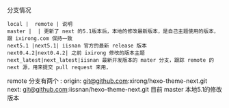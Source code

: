 
分支情况 
```table
local |  remote | 说明
master |  | 更新了 next 的5.1版本后，本地的修改最新版本，是自己主题使用的版本，跟 ixirong.com 保持一致
next5.1 |next5.1| iisnan 官方的最新 release 版本
next0.4.2|next0.4.2| 之前 ixirong 修改的版本主题
next_latest|next_latest|iisnan 最新开发版本的 mater 分支，跟踪 remote 的 next 源，用来提交 pull request 来用，
```
remote 分支有两个 :
origin:  git@github.com:xirong/hexo-theme-next.git
next: git@github.com:iissnan/hexo-theme-next.git
目前 
master 本地5.1的修改版本 
